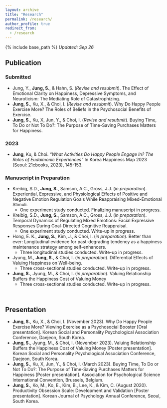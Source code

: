 ```yaml
---
layout: archive
title: "Research"
permalink: /research/
author_profile: true
redirect_from:
  - /research
---
```


{% include base_path %}
*Updated: Sep 26*
## Publication
### Submitted
- Jung, Y., **Jung, S.**, & Hahn, S. (*Revise and resubmit*). The Effect of Emotional Clarity on Happiness, Depressive Symptoms, and Neuroticism: The Mediating Role of Catastrophizing.
- **Jung, S.**, Ku, X., & Choi, I. (*Revise and resubmit*). Why Do Happy People Exercise More? The Roles of Beliefs in the Psychosocial Benefits of Exercise.
- **Jung, S.**, Ku, X, Jun, Y., & Choi, I. (*Revise and resubmit*). Buying Time, To Do or Not To Do?: The Purpose of Time-Saving Purchases Matters for Happiness.



### 2023
- **Jung**, Ku, & Choi. *“What Activities Do Happy People Engage In? The Roles of Eudaimonic Experiences”* In Korea Happiness Map 2023 (Seoul: 21cbooks, 2023), 145-153.



### Manuscript in Preparation
- Kreibig, S.D., **Jung, S.**, Samson, A.C., Gross, J.J. (*in preparation*). Experiential, Expressive, and Physiological Effects of Positive and Negative Emotion Regulation Goals While Reappraising Mixed-Emotional Stimuli.
  - One experiment study conducted. Finalizing manuscript in progress.
- Kreibig, S.D., **Jung, S.**, Samson, A.C., Gross, J.J. (*in preparation*). Temporal Dynamics of Regulating Mixed Emotions: Facial Expressive Responses During Goal-Directed Cognitive Reappraisal.
  - One experiment study conducted. Write-up in progress.
- Hong, E. K., **Jung, S.**, Kim, J., & Choi, I. (*in preparation*). Better than ever: Longitudinal evidence for past-degrading tendency as a happiness maintenance strategy among self-enhancers.
  - Three longitudinal studies conducted. Write-up in progress.
- Jyung, M., **Jung, S.**, & Choi, I. (*in preparation*). Differential Effects of Valuing Happiness on Well-being.
  - Three cross-sectional studies conducted. Write-up in progress.
- **Jung, S.**, Jyung, M., & Choi, I. (*in preparation*). Valuing Relationship Buffers the Happiness Cost of Valuing Money
  - Three cross-sectional studies conducted. Write-up in progress.

<br/>


## Presentation
- **Jung, S.**, Ku, X., & Choi, I. (November 2023). Why Do Happy People Exercise More? Viewing Exercise as a Psychosocial Booster [Oral presentation]. Korean Social and Personality Psychological Association Conference, Daejeon, South Korea.
- **Jung, S.**, Jyung, M., & Choi, I. (November 2023). Valuing Relationship Buffers the Happiness Cost of Valuing Money [Poster presentation]. Korean Social and Personality Psychological Association Conference, Daejeon, South Korea.
- **Jung, S.**, Ku, X, Jun, Y., & Choi, I. (March 2023). Buying Time, To Do or Not To Do?: The Purpose of Time-Saving Purchases Matters for Happiness [Poster presentation]. Association for Psychological Science International Convention, Brussels, Belgium.
- **Jung, S.**, Ko, M., Ko, E., Kim, B., Lee, K., & Kim, C. (August 2020). Productivity Obsession Scale: Development and Validation [Poster presentation]. Korean Journal of Psychology Annual Conference, Seoul, South Korea.